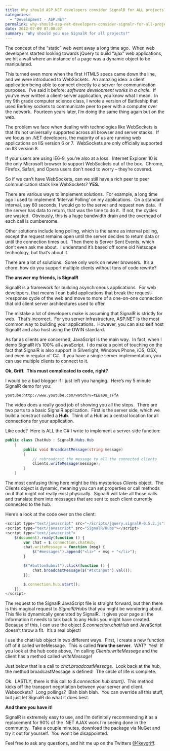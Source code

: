 ```yaml
---
title: Why should ASP.NET developers consider SignalR for ALL projects?
categories:
  - "Development - ASP.NET"
permalink: why-should-asp-net-developers-consider-signalr-for-all-projects
date: 2012-07-09 07:00:07
summary: "Why should you use SignalR for all projects?"
---
```


The concept of the “static” web went away a long time ago.  When web developers started looking towards jQuery to build “ajax” web applications, we hit a wall where an instance of a page was a dynamic object to be manipulated.

This turned even more when the first HTML5 specs came down the line, and we were introduced to WebSockets.  An amazing idea: a client application being able to connect directly to a server for communication purposes.  I’ve said it before: <em>software development works in a circle.</em>  If you’ve ever written a client-server application, you know what I mean.  In my 9th grade computer science class, I wrote a version of Battleship that used Berkley sockets to communicate peer to peer with a computer over the network.  Fourteen years later, I’m doing the same thing again but on the web.

The problem we face when dealing with technologies like WebSockets is that it’s not universally supported across all browser and server stacks.  If we focus on .NET developers, the majority of us are running web applications on IIS version 6 or 7.  WebSockets are only officially supported on IIS version 8.

If your users are using IE6-9, you’re also at a loss.  Internet Explorer 10 is the only Microsoft browser to support WebSockets out of the box.  Chrome, Firefox, Safari, and Opera users don’t need to worry – they’re covered.

So if we can’t have WebSockets, can we still have a rich peer to peer communication stack like WebSockets? <strong>YES.</strong>

There are various ways to implement solutions.  For example, a long time ago I used to implement ‘Interval Polling’ on my applications.  On a standard interval, say 60 seconds, I would go to the server and request new data.  If the server has data to return, that was the time to do it.  If not, the cycles are wasted.  Obviously, this is a huge bandwidth drain and the overhead of each call is cumbersome.

Other solutions include long polling, which is the same as interval polling, except the request remains open until the server decides to return data or until the connection times out.  Then there is Server Sent Events, which don’t even ask me about.  I understand it’s based off some old Netscape technology, but that’s about it.

There are a lot of solutions.  Some only work on newer browsers.  It’s a chore: how do you support multiple clients without tons of code rewrite?

<strong>The answer my friends, is SignalR</strong>

SignalR is a framework for building asynchronous applications.  For web developers, that means I can build applications that break the request-&gt;response cycle of the web and move to more of a one-on-one connection that old client server architectures used to offer.

The mistake a lot of developers make is assuming that SignalR is strictly for web.  That’s incorrect.  For you server infrastructure, ASP.NET is the most common way to building your applications.  However, you can also self host SignalR and also host using the OWIN standard.

As far as clients are concerned, JavaScript is the main way.  In fact, when I demo SignalR it’s 100% all JavaScript.  I do make a point of touching on the fact that SignalR is also support in Silverlight, Windows Phone, iOS, OSX, and even in regular ol’ C#.  If you have a single server implementation, you can use multiple clients to connect to it.

<strong>Ok, Griff.  This must complicated to code, right?</strong>

I would be a bad blogger if I just left you hanging.  Here’s my 5 minute SignalR demo for you:

`youtube:http://www.youtube.com/watch?v=tEBaDo_sFfA`

The video does a really good job of showing you all the steps.  There are two parts to a basic SignalR application.  First is the server side, which we build a construct called a <strong>Hub</strong>.  Think of a Hub as a central location for all connections for your application.

Like code?  Here is ALL the C# I write to implement a server-side function:

```csharp
public class ChatHub : SignalR.Hubs.Hub
    {
        public void BroadcastMessage(string message)
        {
            // rebroadcast the message to all the connected clients
            Clients.writeMessage(message);
        }
    }
```

The most confusing thing here might be this mysterious <em>Clients</em> object.  The Clients object is dynamic, meaning you can set properties or call methods on it that might not really exist physically.  SignalR will take all those calls and translate them into messages that are sent to each client currently connected to the hub.

Here’s a look at the code over on the client:

```javascript
<script type="text/javascript" src="~/Scripts/jquery.signalR-0.5.2.js"></script>
<script type="text/javascript" src="SignalR/Hubs"></script>
<script type="text/javascript">
    $(document).ready(function () {
        var chat = $.connection.chatHub;
        chat.writeMessage = function (msg) {
            $("#messages").append("<li>" + msg + "</li>");
        }

        $("#buttonSubmit").click(function () {
            chat.broadcastMessage($("#txtInput").val());
        });

        $.connection.hub.start();
    });
</script>
```

The request to the SignalR JavaScript file is straight forward, but then there is this magical request to <em>SignalR/Hubs</em> that you might be wondering about.  This file is dynamically generated by SignalR.  It gives your page all the information it needs to talk back to any Hubs you might have created.  Because of this, I can use the object <em>\$.connection.chatHub</em> and JavaScript doesn’t throw a fit.  It’s a real object!

I use the chatHub object in two different ways.  First, I create a new function off of it called writeMessage.  This is called <strong>from the server</strong>.  WAT?  Yes!  If you look at the hub code above, I’m calling <em>Clients.writeMessage<strong> </strong></em>and the client has a method called <em>writeMessage</em>!

Just below that is a call to<em> chat.broadcastMessage.  </em>Look back at the hub, the method broadcastMessage is defined!  The circle of life is complete.

Ok.  LASTLY, there is this call to <em>\$.connection.hub.start()<strong>.  </strong></em>This method kicks off the transport negotiation between your server and client.  Websockets?  Long pollings?  Blah blah blah.  You can override all this stuff, but just let SignalR do what it does best.

<strong>And there you have it!</strong>

SignalR is extremely easy to use, and I’m definitely recommending it as a replacement for 90% of the .NET AJAX work I’m seeing done in the community.  Take a couple minutes, download the package via NuGet and try it out for yourself.  You won’t be disappointed.

Feel free to ask any questions, and hit me up on the Twitters <a href="http://twitter.com/1kevgriff">@1kevgriff</a>.
